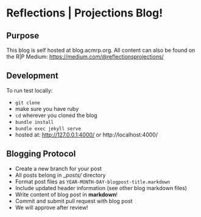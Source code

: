 # Reflections | Projections Blog!

## Purpose
This blog is self hosted at blog.acmrp.org. All content can also be found on the R|P Medium: https://medium.com/@reflectionsprojections/

## Development
To run test locally:
- `git clone`
- make sure you have ruby
- `cd` wherever you cloned the blog
- `bundle install`
- `bundle exec jekyll serve`
- hosted at: http://127.0.0.1:4000/ or http://localhost:4000/

## Blogging Protocol
* Create a new branch for your post
* All posts belong in *_posts/* directory
* Format post files as `YEAR-MONTH-DAY-blogpost-title.markdown`
* Include updated header information (see other blog markdown files)
* Write content of blog post in **markdown**!
* Commit and submit pull request with blog post
* We will approve after review!

